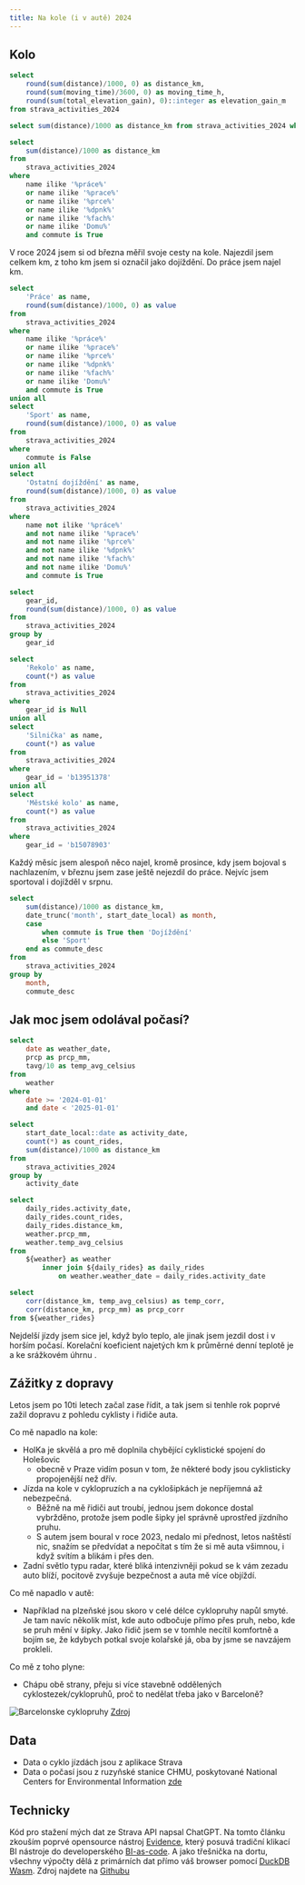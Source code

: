 ```yaml
---
title: Na kole (i v autě) 2024
---
```


## Kolo
```sql totals
select
    round(sum(distance)/1000, 0) as distance_km,
    round(sum(moving_time)/3600, 0) as moving_time_h,
    round(sum(total_elevation_gain), 0)::integer as elevation_gain_m
from strava_activities_2024
```

<BigValue 
  data={totals} 
  value=distance_km
  title="Najeto km"
/>
<BigValue 
  data={totals} 
  value=moving_time_h
  title="Aktivních hodin"
/>
<BigValue 
  data={totals} 
  value=elevation_gain_m
  title="Nastoupané metry"
  fmt="num0"
/>

```sql total_distance_commute
select sum(distance)/1000 as distance_km from strava_activities_2024 where commute is True
```

```sql total_distance_commute_work
select 
    sum(distance)/1000 as distance_km
from
    strava_activities_2024
where
    name ilike '%práce%'
    or name ilike '%prace%'
    or name ilike '%prce%'
    or name ilike '%dpnk%'
    or name ilike '%fach%'
    or name ilike 'Domu%'
    and commute is True

```

V roce 2024 jsem si od března měřil svoje cesty na kole. Najezdil jsem celkem <Value data = {totals} column = distance_km /> km, z toho <Value data = {total_distance_commute} column = distance_km /> km jsem si označil jako dojíždění. Do práce jsem najel <Value data = {total_distance_commute_work} column = distance_km /> km.

```sql activity_type
select 
    'Práce' as name,
    round(sum(distance)/1000, 0) as value
from
    strava_activities_2024
where
    name ilike '%práce%'
    or name ilike '%prace%'
    or name ilike '%prce%'
    or name ilike '%dpnk%'
    or name ilike '%fach%'
    or name ilike 'Domu%'
    and commute is True
union all
select
    'Sport' as name,
    round(sum(distance)/1000, 0) as value
from
    strava_activities_2024
where
    commute is False
union all
select
    'Ostatní dojíždění' as name,
    round(sum(distance)/1000, 0) as value
from
    strava_activities_2024
where
    name not ilike '%práce%'
    and not name ilike '%prace%'
    and not name ilike '%prce%'
    and not name ilike '%dpnk%'
    and not name ilike '%fach%'
    and not name ilike 'Domu%'
    and commute is True
```


```sql bike_type
select
    gear_id,
    round(sum(distance)/1000, 0) as value
from
    strava_activities_2024
group by
    gear_id
```

```sql bike_type_chart
select 
    'Rekolo' as name,
    count(*) as value
from
    strava_activities_2024
where
    gear_id is Null
union all
select 
    'Silnička' as name,
    count(*) as value
from
    strava_activities_2024
where
    gear_id = 'b13951378'
union all
select 
    'Městské kolo' as name,
    count(*) as value
from
    strava_activities_2024
where
    gear_id = 'b15078903'
```


<Grid cols=2>
    <ECharts config={
    {
        tooltip: {
            formatter: '{b}: {c} ({d}%)'
        },
      series: [
        {
          type: 'pie',
          radius: ['30%', '60%'],
          data: [...activity_type],
        }
      ],
      title: {
        text: "Najeté km podle účelu cesty",
        left: 'center',
        top: 0
      }
      }
    }
    />
   <Group>
    <ECharts config={
    {
        tooltip: {
            formatter: '{b}: {c} ({d}%)'
        },
      series: [
        {
          type: 'pie',
          radius: ['30%', '60%'],
          data: [...bike_type_chart],
        }
      ],
      title: {
        text: "Počet jízd podle kola",
        left: 'center',
        top: 0
      },
      }
    }
    />
   </Group>
</Grid>

Každý měsíc jsem alespoň něco najel, kromě prosince, kdy jsem bojoval s nachlazením, v březnu jsem zase ještě nejezdil do práce. Nejvíc jsem sportoval i dojížděl v srpnu.

```sql total_distance_month
select 
    sum(distance)/1000 as distance_km,
    date_trunc('month', start_date_local) as month,
    case
        when commute is True then 'Dojíždění'
        else 'Sport'
    end as commute_desc
from
    strava_activities_2024
group by
    month,
    commute_desc

```

<BarChart 
    data={total_distance_month}
    x=month
    y=distance_km
    series=commute_desc
    type=grouped
    title="Km měsíčně podle typu aktivity"
/>

## Jak moc jsem odolával počasí?
```sql weather
select
    date as weather_date,
    prcp as prcp_mm,
    tavg/10 as temp_avg_celsius 
from
    weather
where 
    date >= '2024-01-01'
    and date < '2025-01-01'
```


```sql daily_rides
select
    start_date_local::date as activity_date,
    count(*) as count_rides,
    sum(distance)/1000 as distance_km
from
    strava_activities_2024
group by
    activity_date
```

```sql weather_rides
select
    daily_rides.activity_date,
    daily_rides.count_rides,
    daily_rides.distance_km,
    weather.prcp_mm,
    weather.temp_avg_celsius
from
    ${weather} as weather
        inner join ${daily_rides} as daily_rides
            on weather.weather_date = daily_rides.activity_date
```

```sql correlation
select
    corr(distance_km, temp_avg_celsius) as temp_corr,
    corr(distance_km, prcp_mm) as prcp_corr
from ${weather_rides}
```

<BarChart 
    data={weather}
    x=weather_date
    y=temp_avg_celsius
    title="Průměrná denní teplota"
/>

<ScatterPlot 
    data={weather_rides}
    x=temp_avg_celsius
    xAxisTitle="Průměrná denní teplota °C"
    y=distance_km
    yAxisTitle="Denní počet najetých km"
    title="Průměrná denní teplota vs. denní počet najetých km"
/>

Nejdelší jízdy jsem sice jel, když bylo teplo, ale jinak jsem jezdil dost i v horším počasí. Korelační koeficient najetých km k průměrné denní teplotě je <Value data = {correlation} column = temp_corr /> a ke srážkovém úhrnu <Value data = {correlation} column = prcp_corr />.

## Zážitky z dopravy
Letos jsem po 10ti letech začal zase řídit, a tak jsem si tenhle rok poprvé zažil dopravu z pohledu cyklisty i řidiče auta.

Co mě napadlo na kole:
- HolKa je skvělá a pro mě doplnila chybějící cyklistické spojení do Holešovic
    - obecně v Praze vidím posun v tom, že některé body jsou cyklisticky propojenější než dřív.
- Jízda na kole v cyklopruzích a na cyklošipkách je nepříjemná až nebezpečná.
    - Běžně na mě řidiči aut troubí, jednou jsem dokonce dostal vybržděno, protože jsem podle šipky jel správně uprostřed jízdního pruhu.
    - S autem jsem boural v roce 2023, nedalo mi přednost, letos naštěstí nic, snažím se předvídat a nepočítat s tím že si mě auta všimnou, i když svítím a blikám i přes den.
- Zadní světlo typu radar, které bliká intenzivněji pokud se k vám zezadu auto blíží, pocitově zvyšuje bezpečnost a auta mě více objíždí.

Co mě napadlo v autě:
- Například na plzeňské jsou skoro v celé délce cyklopruhy napůl smyté. Je tam navíc několik míst, kde auto odbočuje přímo přes pruh, nebo, kde se pruh mění v šipky. Jako řidič jsem se v tomhle necítil komfortně a bojím se, že kdybych potkal svoje kolařské já, oba by jsme se navzájem prokleli.


Co mě z toho plyne:
- Chápu obě strany, přeju si více stavebně oddělených cyklostezek/cyklopruhů, proč to nedělat třeba jako v Barceloně?

![Barcelonske cyklopruhy](/bcn_bike_lane.png)
[Zdroj](https://www.barcelona.cat/mobilitat/en/type-route)

## Data
- Data o cyklo jízdách jsou z aplikace Strava
- Data o počasí jsou z ruzyňské stanice CHMU, poskytované National Centers for Environmental Information [zde](https://www.ncei.noaa.gov/data/daily-summaries/access/EZM00011518.csv)

## Technicky
Kód pro stažení mých dat ze Strava API napsal ChatGPT. Na tomto článku zkouším poprvé opensource nástroj [Evidence](https://evidence.dev/), který posuvá tradiční klikací BI nástroje do developerského [BI-as-code](https://motherduck.com/blog/the-future-of-bi-bi-as-code-duckdb-impact/). A jako třešnička na dortu, všechny výpočty dělá z primárních dat přímo váš browser pomocí [DuckDB Wasm](https://duckdb.org/docs/api/wasm/overview.html). Zdroj najdete na [Githubu](https://github.com/frantakalab/evidence)